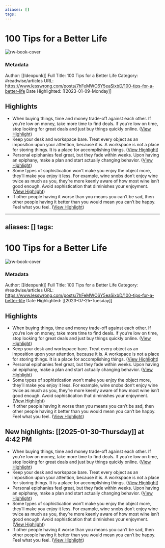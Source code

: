 ```yaml
---
aliases: []
tags:
---
```

# 100 Tips for a Better Life

![rw-book-cover](https://res.cloudinary.com/lesswrong-2-0/image/upload/v1654295382/new_mississippi_river_fjdmww.jpg)
### Metadata
Author: [[Ideopunk]]
Full Title: 100 Tips for a Better Life
Category: #readwise/articles
URL: https://www.lesswrong.com/posts/7hFeMWC6Y5eaSixbD/100-tips-for-a-better-life
Date Highlighted: [[2023-01-09-Monday]]

## Highlights
- When buying things, time and money trade-off against each other. If you’re low on money, take more time to find deals. If you’re low on time, stop looking for great deals and just buy things quickly online. ([View Highlight](https://read.readwise.io/read/01gpbh5ajy64r2t87sz4mfptbr))
- Keep your desk and workspace bare. Treat every object as an imposition upon your attention, because it is. A workspace is not a place for storing things. It is a place for accomplishing things. ([View Highlight](https://read.readwise.io/read/01gpbh850kp3zs5gh2y58dq5sf))
- Personal epiphanies feel great, but they fade within weeks. Upon having an epiphany, make a plan and start actually changing behavior. ([View Highlight](https://read.readwise.io/read/01gpbhncn109chb59xqk868est))
- Some types of sophistication won’t make you enjoy the object more, they’ll make you enjoy it less. For example, wine snobs don’t enjoy wine twice as much as you, they’re more keenly aware of how most wine isn’t good enough. Avoid sophistication that diminishes your enjoyment. ([View Highlight](https://read.readwise.io/read/01gpbj5dhfe29aahnh8ktckf1s))
- If other people having it worse than you means you can’t be sad, then other people having it better than you would mean you can’t be happy. Feel what you feel. ([View Highlight](https://read.readwise.io/read/01gpbj7fmgymvvgh7ebaff1hha))
---
aliases: []
tags:
---
# 100 Tips for a Better Life

![rw-book-cover](https://res.cloudinary.com/lesswrong-2-0/image/upload/v1497915096/favicon_lncumn.ico)
### Metadata
Author: [[Ideopunk]]
Full Title: 100 Tips for a Better Life
Category: #readwise/articles
URL: https://www.lesswrong.com/posts/7hFeMWC6Y5eaSixbD/100-tips-for-a-better-life
Date Highlighted: [[2023-07-25-Tuesday]]

## Highlights
- When buying things, time and money trade-off against each other. If you’re low on money, take more time to find deals. If you’re low on time, stop looking for great deals and just buy things quickly online. ([View Highlight](https://read.readwise.io/read/01gpbh5ajy64r2t87sz4mfptbr))
- Keep your desk and workspace bare. Treat every object as an imposition upon your attention, because it is. A workspace is not a place for storing things. It is a place for accomplishing things. ([View Highlight](https://read.readwise.io/read/01gpbh850kp3zs5gh2y58dq5sf))
- Personal epiphanies feel great, but they fade within weeks. Upon having an epiphany, make a plan and start actually changing behavior. ([View Highlight](https://read.readwise.io/read/01gpbhncn109chb59xqk868est))
- Some types of sophistication won’t make you enjoy the object more, they’ll make you enjoy it less. For example, wine snobs don’t enjoy wine twice as much as you, they’re more keenly aware of how most wine isn’t good enough. Avoid sophistication that diminishes your enjoyment. ([View Highlight](https://read.readwise.io/read/01gpbj5dhfe29aahnh8ktckf1s))
- If other people having it worse than you means you can’t be sad, then other people having it better than you would mean you can’t be happy. Feel what you feel. ([View Highlight](https://read.readwise.io/read/01gpbj7fmgymvvgh7ebaff1hha))
## New highlights: [[2025-01-30-Thursday]] at 4:42 PM
- When buying things, time and money trade-off against each other. If you’re low on money, take more time to find deals. If you’re low on time, stop looking for great deals and just buy things quickly online. ([View Highlight](https://read.readwise.io/read/01gpbh5ajy64r2t87sz4mfptbr))
- Keep your desk and workspace bare. Treat every object as an imposition upon your attention, because it is. A workspace is not a place for storing things. It is a place for accomplishing things. ([View Highlight](https://read.readwise.io/read/01gpbh850kp3zs5gh2y58dq5sf))
- Personal epiphanies feel great, but they fade within weeks. Upon having an epiphany, make a plan and start actually changing behavior. ([View Highlight](https://read.readwise.io/read/01gpbhncn109chb59xqk868est))
- Some types of sophistication won’t make you enjoy the object more, they’ll make you enjoy it less. For example, wine snobs don’t enjoy wine twice as much as you, they’re more keenly aware of how most wine isn’t good enough. Avoid sophistication that diminishes your enjoyment. ([View Highlight](https://read.readwise.io/read/01gpbj5dhfe29aahnh8ktckf1s))
- If other people having it worse than you means you can’t be sad, then other people having it better than you would mean you can’t be happy. Feel what you feel. ([View Highlight](https://read.readwise.io/read/01gpbj7fmgymvvgh7ebaff1hha))
